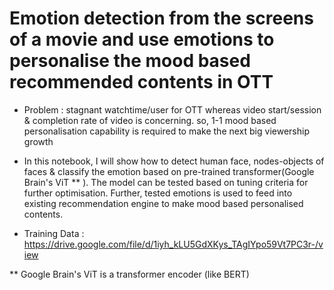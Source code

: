 # Emotion detection from the screens of a movie and use emotions to personalise the mood based recommended contents in OTT

* Problem : stagnant watchtime/user for OTT whereas video start/session & completion rate of video is concerning. so, 1-1 mood based personalisation capability is required to make the next big viewership growth

* In this notebook, I will show how to detect human face, nodes-objects of faces & classify the emotion based on pre-trained transformer(Google Brain's ViT ** ). The model can be tested based on tuning criteria for further optimisation.
Further, tested emotions is used to feed into existing recommendation engine to make mood based personalised contents.

* Training Data : https://drive.google.com/file/d/1iyh_kLU5GdXKys_TAgIYpo59Vt7PC3r-/view

** Google Brain's ViT is a transformer encoder (like BERT)
